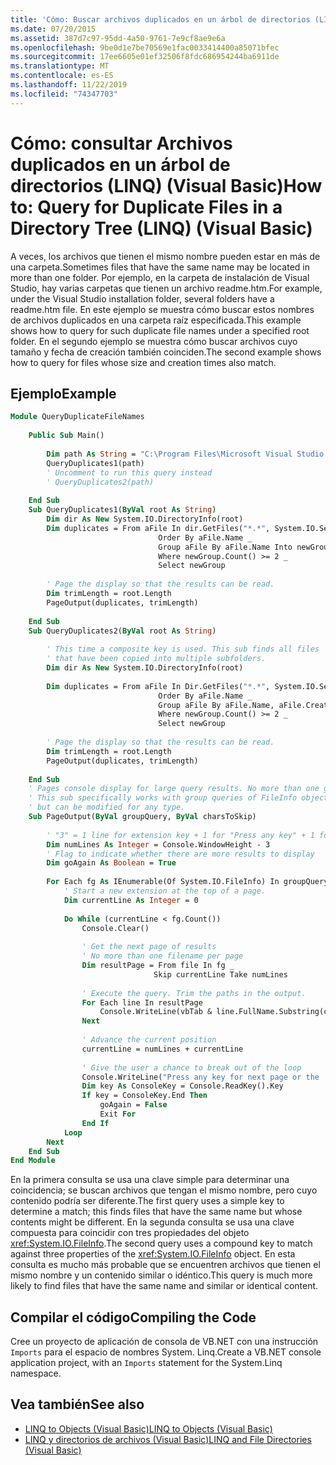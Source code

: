 ```yaml
---
title: 'Cómo: Buscar archivos duplicados en un árbol de directorios (LINQ)'
ms.date: 07/20/2015
ms.assetid: 387d7c97-95dd-4a50-9761-7e9cf8ae9e6a
ms.openlocfilehash: 9be0d1e7be70569e1fac0033414400a85071bfec
ms.sourcegitcommit: 17ee6605e01ef32506f8fdc686954244ba6911de
ms.translationtype: MT
ms.contentlocale: es-ES
ms.lasthandoff: 11/22/2019
ms.locfileid: "74347703"
---
```

# <a name="how-to-query-for-duplicate-files-in-a-directory-tree-linq-visual-basic"></a><span data-ttu-id="78e2d-102">Cómo: consultar Archivos duplicados en un árbol de directorios (LINQ) (Visual Basic)</span><span class="sxs-lookup"><span data-stu-id="78e2d-102">How to: Query for Duplicate Files in a Directory Tree (LINQ) (Visual Basic)</span></span>
<span data-ttu-id="78e2d-103">A veces, los archivos que tienen el mismo nombre pueden estar en más de una carpeta.</span><span class="sxs-lookup"><span data-stu-id="78e2d-103">Sometimes files that have the same name may be located in more than one folder.</span></span> <span data-ttu-id="78e2d-104">Por ejemplo, en la carpeta de instalación de Visual Studio, hay varias carpetas que tienen un archivo readme.htm.</span><span class="sxs-lookup"><span data-stu-id="78e2d-104">For example, under the Visual Studio installation folder, several folders have a readme.htm file.</span></span> <span data-ttu-id="78e2d-105">En este ejemplo se muestra cómo buscar estos nombres de archivos duplicados en una carpeta raíz especificada.</span><span class="sxs-lookup"><span data-stu-id="78e2d-105">This example shows how to query for such duplicate file names under a specified root folder.</span></span> <span data-ttu-id="78e2d-106">En el segundo ejemplo se muestra cómo buscar archivos cuyo tamaño y fecha de creación también coinciden.</span><span class="sxs-lookup"><span data-stu-id="78e2d-106">The second example shows how to query for files whose size and creation times also match.</span></span>  
  
## <a name="example"></a><span data-ttu-id="78e2d-107">Ejemplo</span><span class="sxs-lookup"><span data-stu-id="78e2d-107">Example</span></span>  
  
```vb  
Module QueryDuplicateFileNames  
  
    Public Sub Main()  
  
        Dim path As String = "C:\Program Files\Microsoft Visual Studio 9.0\Common7"  
        QueryDuplicates1(path)  
        ' Uncomment to run this query instead  
        ' QueryDuplicates2(path)  
  
    End Sub  
    Sub QueryDuplicates1(ByVal root As String)  
        Dim dir As New System.IO.DirectoryInfo(root)  
        Dim duplicates = From aFile In dir.GetFiles("*.*", System.IO.SearchOption.AllDirectories) _  
                                 Order By aFile.Name _  
                                 Group aFile By aFile.Name Into newGroup = Group _  
                                 Where newGroup.Count() >= 2 _  
                                 Select newGroup  
  
        ' Page the display so that the results can be read.  
        Dim trimLength = root.Length  
        PageOutput(duplicates, trimLength)  
  
    End Sub  
    Sub QueryDuplicates2(ByVal root As String)  
  
        ' This time a composite key is used. This sub finds all files  
        ' that have been copied into multiple subfolders.  
        Dim dir As New System.IO.DirectoryInfo(root)  
  
        Dim duplicates = From aFile In Dir.GetFiles("*.*", System.IO.SearchOption.AllDirectories) _  
                                 Order By aFile.Name _  
                                 Group aFile By aFile.Name, aFile.CreationTime, aFile.Length Into newGroup = Group _  
                                 Where newGroup.Count() >= 2 _  
                                 Select newGroup  
  
        ' Page the display so that the results can be read.  
        Dim trimLength = root.Length  
        PageOutput(duplicates, trimLength)  
  
    End Sub  
    ' Pages console display for large query results. No more than one group per page.  
    ' This sub specifically works with group queries of FileInfo objects  
    ' but can be modified for any type.  
    Sub PageOutput(ByVal groupQuery, ByVal charsToSkip)  
  
        ' "3" = 1 line for extension key + 1 for "Press any key" + 1 for input cursor.  
        Dim numLines As Integer = Console.WindowHeight - 3  
        ' Flag to indicate whether there are more results to display  
        Dim goAgain As Boolean = True  
  
        For Each fg As IEnumerable(Of System.IO.FileInfo) In groupQuery  
            ' Start a new extension at the top of a page.  
            Dim currentLine As Integer = 0  
  
            Do While (currentLine < fg.Count())  
                Console.Clear()  
  
                ' Get the next page of results  
                ' No more than one filename per page  
                Dim resultPage = From file In fg _  
                                Skip currentLine Take numLines  
  
                ' Execute the query. Trim the paths in the output.  
                For Each line In resultPage  
                    Console.WriteLine(vbTab & line.FullName.Substring(charsToSkip))  
                Next  
  
                ' Advance the current position  
                currentLine = numLines + currentLine  
  
                ' Give the user a chance to break out of the loop  
                Console.WriteLine("Press any key for next page or the 'End' key to exit.")  
                Dim key As ConsoleKey = Console.ReadKey().Key  
                If key = ConsoleKey.End Then  
                    goAgain = False  
                    Exit For  
                End If  
            Loop  
        Next  
    End Sub  
End Module  
```  
  
 <span data-ttu-id="78e2d-108">En la primera consulta se usa una clave simple para determinar una coincidencia; se buscan archivos que tengan el mismo nombre, pero cuyo contenido podría ser diferente.</span><span class="sxs-lookup"><span data-stu-id="78e2d-108">The first query uses a simple key to determine a match; this finds files that have the same name but whose contents might be different.</span></span> <span data-ttu-id="78e2d-109">En la segunda consulta se usa una clave compuesta para coincidir con tres propiedades del objeto <xref:System.IO.FileInfo>.</span><span class="sxs-lookup"><span data-stu-id="78e2d-109">The second query uses a compound key to match against three properties of the <xref:System.IO.FileInfo> object.</span></span> <span data-ttu-id="78e2d-110">En esta consulta es mucho más probable que se encuentren archivos que tienen el mismo nombre y un contenido similar o idéntico.</span><span class="sxs-lookup"><span data-stu-id="78e2d-110">This query is much more likely to find files that have the same name and similar or identical content.</span></span>  
  
## <a name="compiling-the-code"></a><span data-ttu-id="78e2d-111">Compilar el código</span><span class="sxs-lookup"><span data-stu-id="78e2d-111">Compiling the Code</span></span>  
<span data-ttu-id="78e2d-112">Cree un proyecto de aplicación de consola de VB.NET con una instrucción `Imports` para el espacio de nombres System. Linq.</span><span class="sxs-lookup"><span data-stu-id="78e2d-112">Create a VB.NET console application project, with an `Imports` statement for the System.Linq namespace.</span></span>
  
## <a name="see-also"></a><span data-ttu-id="78e2d-113">Vea también</span><span class="sxs-lookup"><span data-stu-id="78e2d-113">See also</span></span>

- [<span data-ttu-id="78e2d-114">LINQ to Objects (Visual Basic)</span><span class="sxs-lookup"><span data-stu-id="78e2d-114">LINQ to Objects (Visual Basic)</span></span>](../../../../visual-basic/programming-guide/concepts/linq/linq-to-objects.md)
- [<span data-ttu-id="78e2d-115">LINQ y directorios de archivos (Visual Basic)</span><span class="sxs-lookup"><span data-stu-id="78e2d-115">LINQ and File Directories (Visual Basic)</span></span>](../../../../visual-basic/programming-guide/concepts/linq/linq-and-file-directories.md)
